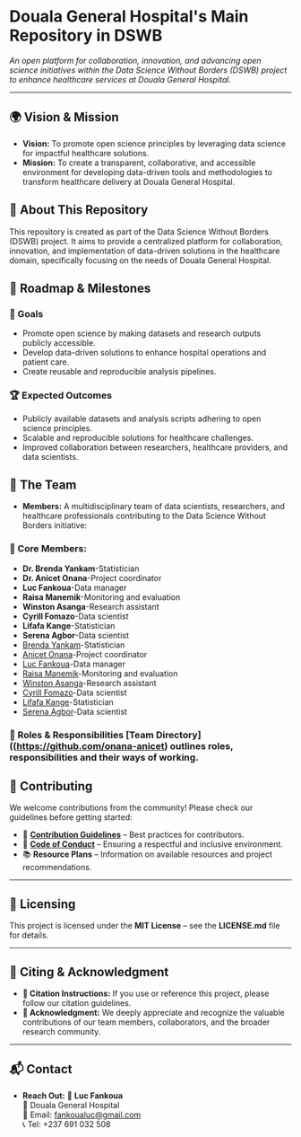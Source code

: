 # Douala General Hospital's Main Repository in DSWB

*An open platform for collaboration, innovation, and advancing open science initiatives within the Data Science Without Borders (DSWB) project to enhance healthcare services at Douala General Hospital.*  

---

## 🌍 Vision & Mission

- **Vision:** To promote open science principles by leveraging data science for impactful healthcare solutions.
- **Mission:** To create a transparent, collaborative, and accessible environment for developing data-driven tools and methodologies to transform healthcare delivery at Douala General Hospital.

## 📌 About This Repository

This repository is created as part of the Data Science Without Borders (DSWB) project. It aims to provide a centralized platform for collaboration, innovation, and implementation of data-driven solutions in the healthcare domain, specifically focusing on the needs of Douala General Hospital.

## 📅 Roadmap & Milestones

### **🎯 Goals**
- Promote open science by making datasets and research outputs publicly accessible.
- Develop data-driven solutions to enhance hospital operations and patient care.
- Create reusable and reproducible analysis pipelines.
  
### **🏆 Expected Outcomes**
- Publicly available datasets and analysis scripts adhering to open science principles.
- Scalable and reproducible solutions for healthcare challenges.
- Improved collaboration between researchers, healthcare providers, and data scientists.

## 👥 The Team

- **Members:** A multidisciplinary team of data scientists, researchers, and healthcare professionals contributing to the Data Science Without Borders initiative:
### **📌 Core Members:**
- **Dr. Brenda Yankam**-Statistician
- **Dr. Anicet Onana**-Project coordinator
- **Luc Fankoua**-Data manager
- **Raisa Manemik**-Monitoring and evaluation
- **Winston Asanga**-Research assistant
- **Cyrill Fomazo**-Data scientist
- **Lifafa Kange**-Statistician
- **Serena Agbor**-Data scientist
- [Brenda Yankam](https://github.com/BrendaYankam/BrendaYankam)-Statistician
- [Anicet Onana](https://github.com/onana-anicet)-Project coordinator
- [Luc Fankoua](https://github.com/Luc-baudoin237)-Data manager
- [Raisa Manemik](https://github.com/ManemikRaissa)-Monitoring and evaluation
- [Winston Asanga](https://github.com/ngu6768)-Research assistant
- [Cyrill Fomazo](https://github.com/briceket23)-Data scientist
- [Lifafa Kange](https://github.com/LifafaKange)-Statistician
- [Serena Agbor](https://github.com/serena-create)-Data scientist


### **🔹 Roles & Responsibilities** [Team Directory]((https://github.com/onana-anicet) outlines roles, responsibilities and their ways of working.

## 🤝 Contributing

We welcome contributions from the community! Please check our guidelines before getting started:

- 📜 **[Contribution Guidelines](link-to-guidelines)** – Best practices for contributors.
- 🚦 **[Code of Conduct](link-to-coc)** – Ensuring a respectful and inclusive environment.
- 📚 **Resource Plans** – Information on available resources and project recommendations.

---
## 📜 Licensing

This project is licensed under the **MIT License** – see the **LICENSE.md** file for details.

---
## 📖 Citing & Acknowledgment

- **📑 Citation Instructions:** If you use or reference this project, please follow our citation guidelines.
- **🙏 Acknowledgment:** We deeply appreciate and recognize the valuable contributions of our team members, collaborators, and the broader research community.

---
## 📬 Contact

- **Reach Out:** 
📩 **Luc Fankoua**  
🏥 Douala General Hospital  
📧 Email: [fankoualuc@gmail.com](mailto:fankoualuc@gmail.com)  
📞 Tel: +237 691 032 508
